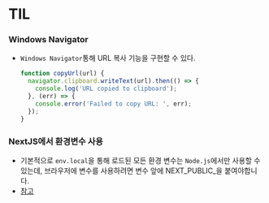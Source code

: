 # TIL

### Windows Navigator
- `Windows Navigator`통해 URL 복사 기능을 구현할 수 있다.
    ```js
    function copyUrl(url) {
      navigator.clipboard.writeText(url).then(() => {
        console.log('URL copied to clipboard');
      }, (err) => {
        console.error('Failed to copy URL: ', err);
      });
    }
    ```
  
### NextJS에서 환경변수 사용
- 기본적으로 `env.local`을 통해 로드된 모든 환경 변수는 `Node.js`에서만 사용할 수 있는데,
 브라우저에 변수를 사용하려면 변수 앞에 NEXT_PUBLIC_을 붙여야합니다.
- [참고](https://nextjs.org/docs/basic-features/environment-variables#exposing-environment-variables-to-the-browser)